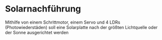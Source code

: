 # Solarnachführung

Mithilfe von einem Schrittmotor, einem Servo und 4 LDRs (Photowiederstäden) soll eine Solarplatte nach der größten Lichtquelle oder der Sonne ausgerichtet werden
